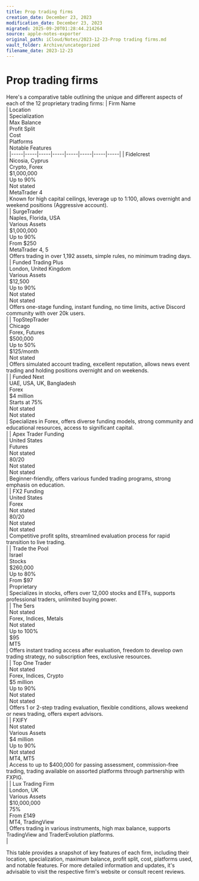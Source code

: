 ```yaml
---
title: Prop trading firms
creation_date: December 23, 2023
modification_date: December 23, 2023
migrated: 2025-09-20T01:28:44.214264
source: apple-notes-exporter
original_path: iCloud/Notes/2023-12-23-Prop trading firms.md
vault_folder: Archive/uncategorized
filename_date: 2023-12-23
---
```



# Prop trading firms

Here's a comparative table outlining the unique and different aspects of each of the 12 proprietary trading firms:
|  Firm Name<br/> | Location<br/> | Specialization<br/> | Max Balance<br/> | Profit Split<br/> | Cost<br/> | Platforms<br/> | Notable Features<br/> |
|-----|-----|-----|-----|-----|-----|-----|-----|
|  Fidelcrest<br/> | Nicosia, Cyprus<br/> | Crypto, Forex<br/> | $1,000,000<br/> | Up to 90%<br/> | Not stated<br/> | MetaTrader 4<br/> | Known for high capital ceilings, leverage up to 1:100, allows overnight and weekend positions (Aggressive account).<br/> |
|  SurgeTrader<br/> | Naples, Florida, USA<br/> | Various Assets<br/> | $1,000,000<br/> | Up to 90%<br/> | From $250<br/> | MetaTrader 4, 5<br/> | Offers trading in over 1,192 assets, simple rules, no minimum trading days.<br/> |
|  Funded Trading Plus<br/> | London, United Kingdom<br/> | Various Assets<br/> | $12,500<br/> | Up to 90%<br/> | Not stated<br/> | Not stated<br/> | Offers one-stage funding, instant funding, no time limits, active Discord community with over 20k users.<br/> |
|  TopStepTrader<br/> | Chicago<br/> | Forex, Futures<br/> | $500,000<br/> | Up to 50%<br/> | $125/month<br/> | Not stated<br/> | Offers simulated account trading, excellent reputation, allows news event trading and holding positions overnight and on weekends.<br/> |
|  Funded Next<br/> | UAE, USA, UK, Bangladesh<br/> | Forex<br/> | $4 million<br/> | Starts at 75%<br/> | Not stated<br/> | Not stated<br/> | Specializes in Forex, offers diverse funding models, strong community and educational resources, access to significant capital.<br/> |
|  Apex Trader Funding<br/> | United States<br/> | Futures<br/> | Not stated<br/> | 80/20<br/> | Not stated<br/> | Not stated<br/> | Beginner-friendly, offers various funded trading programs, strong emphasis on education.<br/> |
|  FX2 Funding<br/> | United States<br/> | Forex<br/> | Not stated<br/> | 80/20<br/> | Not stated<br/> | Not stated<br/> | Competitive profit splits, streamlined evaluation process for rapid transition to live trading.<br/> |
|  Trade the Pool<br/> | Israel<br/> | Stocks<br/> | $260,000<br/> | Up to 80%<br/> | From $97<br/> | Proprietary<br/> | Specializes in stocks, offers over 12,000 stocks and ETFs, supports professional traders, unlimited buying power.<br/> |
|  The 5ers<br/> | Not stated<br/> | Forex, Indices, Metals<br/> | Not stated<br/> | Up to 100%<br/> | $95<br/> | MT5<br/> | Offers instant trading access after evaluation, freedom to develop own trading strategy, no subscription fees, exclusive resources.<br/> |
|  Top One Trader<br/> | Not stated<br/> | Forex, Indices, Crypto<br/> | $5 million<br/> | Up to 90%<br/> | Not stated<br/> | Not stated<br/> | Offers 1 or 2-step trading evaluation, flexible conditions, allows weekend or news trading, offers expert advisors.<br/> |
|  FXIFY<br/> | Not stated<br/> | Various Assets<br/> | $4 million<br/> | Up to 90%<br/> | Not stated<br/> | MT4, MT5<br/> | Access to up to $400,000 for passing assessment, commission-free trading, trading available on assorted platforms through partnership with FXPIG.<br/> |
|  Lux Trading Firm<br/> | London, UK<br/> | Various Assets<br/> | $10,000,000<br/> | 75%<br/> | From £149<br/> | MT4, TradingView<br/> | Offers trading in various instruments, high max balance, supports TradingView and TraderEvolution platforms.<br/> |

This table provides a snapshot of key features of each firm, including their location, specialization, maximum balance, profit split, cost, platforms used, and notable features. For more detailed information and updates, it's advisable to visit the respective firm's website or consult recent reviews.
